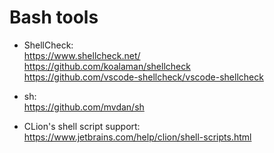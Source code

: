 # Bash tools

* ShellCheck:  
  <https://www.shellcheck.net/>  
  <https://github.com/koalaman/shellcheck>  
  <https://github.com/vscode-shellcheck/vscode-shellcheck>

* sh:  
  <https://github.com/mvdan/sh>
  
* CLion's shell script support:  
  <https://www.jetbrains.com/help/clion/shell-scripts.html>
